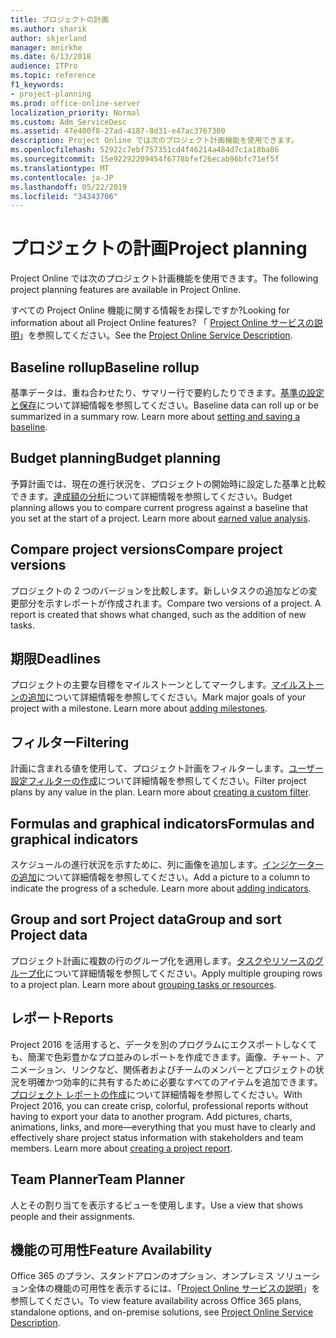 ```yaml
---
title: プロジェクトの計画
ms.author: sharik
author: skjerland
manager: mnirkhe
ms.date: 6/13/2018
audience: ITPro
ms.topic: reference
f1_keywords:
- project-planning
ms.prod: office-online-server
localization_priority: Normal
ms.custom: Adm_ServiceDesc
ms.assetid: 47e400f8-27ad-4187-8d31-e47ac3767300
description: Project Online では次のプロジェクト計画機能を使用できます。
ms.openlocfilehash: 52922c7ebf757351cd4f46214a484d7c1a18ba86
ms.sourcegitcommit: 15e92292209454f6778bfef26ecab96bfc71ef5f
ms.translationtype: MT
ms.contentlocale: ja-JP
ms.lasthandoff: 05/22/2019
ms.locfileid: "34343706"
---
```

# <a name="project-planning"></a><span data-ttu-id="d42d4-103">プロジェクトの計画</span><span class="sxs-lookup"><span data-stu-id="d42d4-103">Project planning</span></span>

<span data-ttu-id="d42d4-104">Project Online では次のプロジェクト計画機能を使用できます。</span><span class="sxs-lookup"><span data-stu-id="d42d4-104">The following project planning features are available in Project Online.</span></span>
  
<span data-ttu-id="d42d4-105">すべての Project Online 機能に関する情報をお探しですか?</span><span class="sxs-lookup"><span data-stu-id="d42d4-105">Looking for information about all Project Online features?</span></span> <span data-ttu-id="d42d4-106">「 [Project Online サービスの説明](project-online-service-description.md)」を参照してください。</span><span class="sxs-lookup"><span data-stu-id="d42d4-106">See the [Project Online Service Description](project-online-service-description.md).</span></span>
  
## <a name="baseline-rollup"></a><span data-ttu-id="d42d4-107">Baseline rollup</span><span class="sxs-lookup"><span data-stu-id="d42d4-107">Baseline rollup</span></span>
<span data-ttu-id="d42d4-108"><a name="bkmk_Baselinerollup"> </a></span><span class="sxs-lookup"><span data-stu-id="d42d4-108"></span></span>

<span data-ttu-id="d42d4-p102">基準データは、重ね合わせたり、サマリー行で要約したりできます。[基準の設定と保存](https://go.microsoft.com/fwlink/p/?LinkId=271346)について詳細情報を参照してください。</span><span class="sxs-lookup"><span data-stu-id="d42d4-p102">Baseline data can roll up or be summarized in a summary row. Learn more about [setting and saving a baseline](https://go.microsoft.com/fwlink/p/?LinkId=271346).</span></span>
  
## <a name="budget-planning"></a><span data-ttu-id="d42d4-111">Budget planning</span><span class="sxs-lookup"><span data-stu-id="d42d4-111">Budget planning</span></span>
<span data-ttu-id="d42d4-112"><a name="bkmk_Budgetplanning"> </a></span><span class="sxs-lookup"><span data-stu-id="d42d4-112"></span></span>

<span data-ttu-id="d42d4-p103">予算計画では、現在の進行状況を、プロジェクトの開始時に設定した基準と比較できます。[達成額の分析](https://go.microsoft.com/fwlink/p/?LinkId=271336)について詳細情報を参照してください。</span><span class="sxs-lookup"><span data-stu-id="d42d4-p103">Budget planning allows you to compare current progress against a baseline that you set at the start of a project. Learn more about [earned value analysis](https://go.microsoft.com/fwlink/p/?LinkId=271336).</span></span>
  
## <a name="compare-project-versions"></a><span data-ttu-id="d42d4-115">Compare project versions</span><span class="sxs-lookup"><span data-stu-id="d42d4-115">Compare project versions</span></span>
<span data-ttu-id="d42d4-116"><a name="bkmk_Compareprojectversions"> </a></span><span class="sxs-lookup"><span data-stu-id="d42d4-116"></span></span>

<span data-ttu-id="d42d4-p104">プロジェクトの 2 つのバージョンを比較します。新しいタスクの追加などの変更部分を示すレポートが作成されます。</span><span class="sxs-lookup"><span data-stu-id="d42d4-p104">Compare two versions of a project. A report is created that shows what changed, such as the addition of new tasks.</span></span>
  
## <a name="deadlines"></a><span data-ttu-id="d42d4-119">期限</span><span class="sxs-lookup"><span data-stu-id="d42d4-119">Deadlines</span></span>
<span data-ttu-id="d42d4-120"><a name="bkmk_Deadlines"> </a></span><span class="sxs-lookup"><span data-stu-id="d42d4-120"></span></span>

<span data-ttu-id="d42d4-p105">プロジェクトの主要な目標をマイルストーンとしてマークします。[マイルストーンの追加](https://go.microsoft.com/fwlink/p/?LinkId=271339)について詳細情報を参照してください。</span><span class="sxs-lookup"><span data-stu-id="d42d4-p105">Mark major goals of your project with a milestone. Learn more about [adding milestones](https://go.microsoft.com/fwlink/p/?LinkId=271339).</span></span>
  
## <a name="filtering"></a><span data-ttu-id="d42d4-123">フィルター</span><span class="sxs-lookup"><span data-stu-id="d42d4-123">Filtering</span></span>
<span data-ttu-id="d42d4-124"><a name="bkmk_Filtering"> </a></span><span class="sxs-lookup"><span data-stu-id="d42d4-124"></span></span>

<span data-ttu-id="d42d4-p106">計画に含まれる値を使用して、プロジェクト計画をフィルターします。[ユーザー設定フィルターの作成](https://go.microsoft.com/fwlink/p/?LinkId=271341)について詳細情報を参照してください。</span><span class="sxs-lookup"><span data-stu-id="d42d4-p106">Filter project plans by any value in the plan. Learn more about [creating a custom filter](https://go.microsoft.com/fwlink/p/?LinkId=271341).</span></span>
  
## <a name="formulas-and-graphical-indicators"></a><span data-ttu-id="d42d4-127">Formulas and graphical indicators</span><span class="sxs-lookup"><span data-stu-id="d42d4-127">Formulas and graphical indicators</span></span>
<span data-ttu-id="d42d4-128"><a name="bkmk_Formulasandgraphicalindicators"> </a></span><span class="sxs-lookup"><span data-stu-id="d42d4-128"></span></span>

<span data-ttu-id="d42d4-p107">スケジュールの進行状況を示すために、列に画像を追加します。[インジケーターの追加](https://go.microsoft.com/fwlink/p/?LinkId=271340)について詳細情報を参照してください。</span><span class="sxs-lookup"><span data-stu-id="d42d4-p107">Add a picture to a column to indicate the progress of a schedule. Learn more about [adding indicators](https://go.microsoft.com/fwlink/p/?LinkId=271340).</span></span>
  
## <a name="group-and-sort-project-data"></a><span data-ttu-id="d42d4-131">Group and sort Project data</span><span class="sxs-lookup"><span data-stu-id="d42d4-131">Group and sort Project data</span></span>
<span data-ttu-id="d42d4-132"><a name="bkmk_GroupandsortProjectdata"> </a></span><span class="sxs-lookup"><span data-stu-id="d42d4-132"></span></span>

<span data-ttu-id="d42d4-p108">プロジェクト計画に複数の行のグループ化を適用します。[タスクやリソースのグループ化](https://go.microsoft.com/fwlink/p/?LinkId=271326)について詳細情報を参照してください。</span><span class="sxs-lookup"><span data-stu-id="d42d4-p108">Apply multiple grouping rows to a project plan. Learn more about [grouping tasks or resources](https://go.microsoft.com/fwlink/p/?LinkId=271326).</span></span>
  
## <a name="reports"></a><span data-ttu-id="d42d4-135">レポート</span><span class="sxs-lookup"><span data-stu-id="d42d4-135">Reports</span></span>
<span data-ttu-id="d42d4-136"><a name="bkmk_Reports"> </a></span><span class="sxs-lookup"><span data-stu-id="d42d4-136"></span></span>

<span data-ttu-id="d42d4-p109">Project 2016 を活用すると、データを別のプログラムにエクスポートしなくても、簡潔で色彩豊かなプロ並みのレポートを作成できます。画像、チャート、アニメーション、リンクなど、関係者およびチームのメンバーとプロジェクトの状況を明確かつ効率的に共有するために必要なすべてのアイテムを追加できます。[プロジェクト レポートの作成](https://go.microsoft.com/fwlink/p/?LinkId=271349)について詳細情報を参照してください。</span><span class="sxs-lookup"><span data-stu-id="d42d4-p109">With Project 2016, you can create crisp, colorful, professional reports without having to export your data to another program. Add pictures, charts, animations, links, and more—everything that you must have to clearly and effectively share project status information with stakeholders and team members. Learn more about [creating a project report](https://go.microsoft.com/fwlink/p/?LinkId=271349).</span></span>
  
## <a name="team-planner"></a><span data-ttu-id="d42d4-140">Team Planner</span><span class="sxs-lookup"><span data-stu-id="d42d4-140">Team Planner</span></span>
<span data-ttu-id="d42d4-141"><a name="bkmk_TeamPlanner"> </a></span><span class="sxs-lookup"><span data-stu-id="d42d4-141"></span></span>

<span data-ttu-id="d42d4-142">人とその割り当てを表示するビューを使用します。</span><span class="sxs-lookup"><span data-stu-id="d42d4-142">Use a view that shows people and their assignments.</span></span> 
  
## <a name="feature-availability"></a><span data-ttu-id="d42d4-143">機能の可用性</span><span class="sxs-lookup"><span data-stu-id="d42d4-143">Feature Availability</span></span>
<span data-ttu-id="d42d4-144"><a name="bkmk_TeamPlanner"> </a></span><span class="sxs-lookup"><span data-stu-id="d42d4-144"></span></span>

<span data-ttu-id="d42d4-145">Office 365 のプラン、スタンドアロンのオプション、オンプレミス ソリューション全体の機能の可用性を表示するには、「[Project Online サービスの説明](project-online-service-description.md)」を参照してください。</span><span class="sxs-lookup"><span data-stu-id="d42d4-145">To view feature availability across Office 365 plans, standalone options, and on-premise solutions, see [Project Online Service Description](project-online-service-description.md).</span></span>
  

